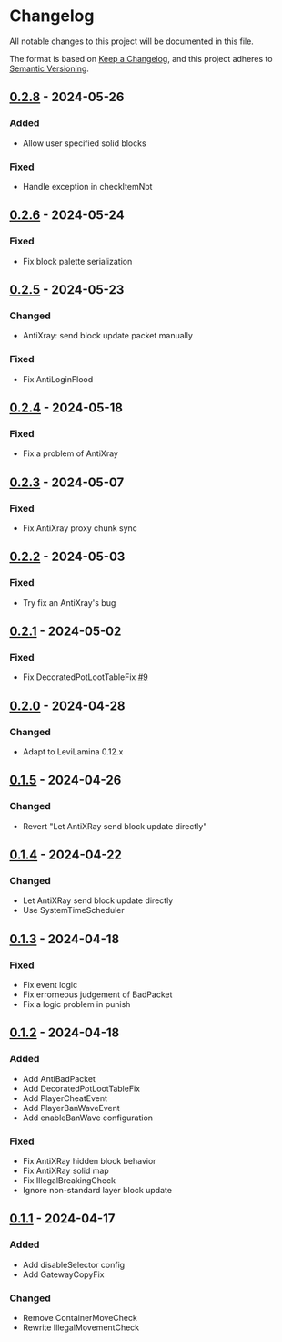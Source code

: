 # Changelog

All notable changes to this project will be documented in this file.

The format is based on [Keep a Changelog](https://keepachangelog.com/en/1.0.0/),
and this project adheres to [Semantic Versioning](https://semver.org/spec/v2.0.0.html).

## [0.2.8] - 2024-05-26

### Added

- Allow user specified solid blocks

### Fixed

- Handle exception in checkItemNbt

## [0.2.6] - 2024-05-24

### Fixed

- Fix block palette serialization

## [0.2.5] - 2024-05-23

### Changed

- AntiXray: send block update packet manually

### Fixed

- Fix AntiLoginFlood

## [0.2.4] - 2024-05-18

### Fixed

- Fix a problem of AntiXray

## [0.2.3] - 2024-05-07

### Fixed

- Fix AntiXray proxy chunk sync

## [0.2.2] - 2024-05-03

### Fixed

- Try fix an AntiXray's bug

## [0.2.1] - 2024-05-02

### Fixed

- Fix DecoratedPotLootTableFix [#9]

## [0.2.0] - 2024-04-28

### Changed

- Adapt to LeviLamina 0.12.x

## [0.1.5] - 2024-04-26

### Changed

- Revert "Let AntiXRay send block update directly"

## [0.1.4] - 2024-04-22

### Changed

- Let AntiXRay send block update directly
- Use SystemTimeScheduler

## [0.1.3] - 2024-04-18

### Fixed

- Fix event logic
- Fix errorneous judgement of BadPacket
- Fix a logic problem in punish

## [0.1.2] - 2024-04-18

### Added

- Add AntiBadPacket
- Add DecoratedPotLootTableFix
- Add PlayerCheatEvent
- Add PlayerBanWaveEvent
- Add enableBanWave configuration

### Fixed

- Fix AntiXRay hidden block behavior
- Fix AntiXRay solid map
- Fix IllegalBreakingCheck
- Ignore non-standard layer block update

## [0.1.1] - 2024-04-17

### Added

- Add disableSelector config
- Add GatewayCopyFix

### Changed

- Remove ContainerMoveCheck
- Rewrite IllegalMovementCheck

[#9]: https://github.com/LiteLDev/LeviAntiCheat/issues/9

[0.2.8]: https://github.com/LiteLDev/LeviAntiCheat/compare/v0.2.6...v0.2.8
[0.2.6]: https://github.com/LiteLDev/LeviAntiCheat/compare/v0.2.5...v0.2.6
[0.2.5]: https://github.com/LiteLDev/LeviAntiCheat/compare/v0.2.4...v0.2.5
[0.2.4]: https://github.com/LiteLDev/LeviAntiCheat/compare/v0.2.3...v0.2.4
[0.2.3]: https://github.com/LiteLDev/LeviAntiCheat/compare/v0.2.2...v0.2.3
[0.2.2]: https://github.com/LiteLDev/LeviAntiCheat/compare/v0.2.1...v0.2.2
[0.2.1]: https://github.com/LiteLDev/LeviAntiCheat/compare/v0.2.0...v0.2.1
[0.2.0]: https://github.com/LiteLDev/LeviAntiCheat/compare/v0.1.5...v0.2.0
[0.1.5]: https://github.com/LiteLDev/LeviAntiCheat/compare/v0.1.4...v0.1.5
[0.1.4]: https://github.com/LiteLDev/LeviAntiCheat/compare/v0.1.3...v0.1.4
[0.1.3]: https://github.com/LiteLDev/LeviAntiCheat/compare/v0.1.2...v0.1.3
[0.1.2]: https://github.com/LiteLDev/LeviAntiCheat/compare/v0.1.1...v0.1.2
[0.1.1]: https://github.com/LiteLDev/LeviAntiCheat/releases/tag/v0.1.1
